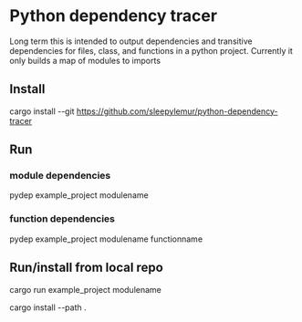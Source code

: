 # Python dependency tracer

Long term this is intended to output dependencies and transitive dependencies for files, class, and functions in a python project.
Currently it only builds a map of modules to imports

## Install

cargo install --git https://github.com/sleepylemur/python-dependency-tracer

## Run

### module dependencies

pydep example_project modulename

### function dependencies

pydep example_project modulename functionname

## Run/install from local repo

cargo run example_project modulename

cargo install --path .
